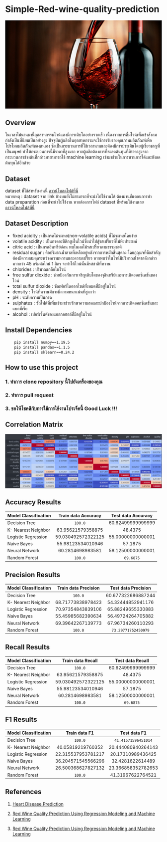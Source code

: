 # Simple-Red-wine-quality-prediction

![alt text](https://github.com/Domozzz/Simple-Red-wine-quality-prediction/blob/main/Images/red-wine.jpg)

## Overview

ในเวลาไม่นานมานี้อุตสาหกรรมไวน์แดงมีการเติบโตอย่างรวดเร็ว เนื่องจากการดื่มไวน์เพื่อเข้าสังคมกำลังเป็นที่นิยมเป็นอย่างสูง ปัจจุบันผู้ผลิตในอุตสาหกรรมจะใช้การรับรองคุณภาพผลิตภัณฑ์เพื่อโปรโมตผลิตภัณฑ์ของตนเอง ซึ่งเป็นกระบวนการที่ใช้เวลานานและต้องมีการประเมินโดยผู้เชี่ยวชาญที่เป็นมนุษย์ ทำให้กระบวนการนี้มีราคาที่สูงมาก หากผู้ผลิตต้องการที่จะลดต้นทุนที่มีราคาสูงจากกระบวนการข้างต้นที่กล่าวมาสามารถใช้ machine learning เข้ามาช่วยในการบวนการได้และยังลดต้นทุนได้อีกด้วย

## Dataset

dataset ที่ใช้สำหรับงานนี้ [ดาวน์โหลดไฟล์ที่นี่](https://archive.ics.uci.edu/ml/machine-learning-databases/wine-quality/winequality-red.csv) </br>
หมายเหตุ : dataset จาก link ข้างบนยังไม่สามารถที่จะนำไปใช้งานได้ ต้องผ่านขั้นตอนการทำ data preparation ก่อนที่จะนำไปใช้งาน หากต้องการไฟล์ dataset ที่พร้อมใช้งานเลย [ดาวน์โหลดไฟล์ที่นี่](https://github.com/Domozzz/Simple-Red-wine-quality-prediction/blob/main/RedWine-Dataset/Redwine.csv)

## Dataset Description

- fixed acidity : เป็นกรดไม่ระเหย(non-volatile acids) ที่ไม่ระเหยโดยง่าย
- volatile acidity : เป็นกรดอะซิติกสูงในไวน์ซึ่งนำไปสู่รสเปรี้ยวที่ไม่พึงประสงค์
- citric acid : เป็นกรดอินทรีย์อ่อน พบในผลไม้รสเปรี้ยวตามธรรมชาติ
- residual sugar : คือปริมาณน้ำตาลที่เหลืออยู่หลังจากการหมักสิ้นสุดลง โดยกุญแจที่คือสำคัญต้องมีความสมดุลระหว่างความหวานและความเปรี้ยว หากพบว่าในไวน์มีปริมาณน้ำตาลดังกล่าวมากกว่า 45 กรัมต่อไวน์ 1 ลิตร จะทำให้ไวน์นั้นมีรสชาติที่หวาน
- chlorides : ปริมาณเกลือในไวน์
- free sulfur dioxide : ช่วยป้องกันการเจริญเติบโตของจุลินทรีย์และการเกิดออกซิเดชันของไวน์
- total sulfur dioxide : ซัลเฟอร์ไดออกไซด์ทั้งหมดที่มีอยู่ในไวน์
- density : ไวน์ที่หวานมักจะมีความหนาแน่นที่สูงกว่า
- pH : ระดับความเป็นกรด
- sulphates : ซัลไฟต์ที่เพิ่มเข้ามาช่วยรักษาความสดและปกป้องไวน์จากการเกิดออกซิเดชันและแบคทีเรีย
- alcohol : เปอร์เซ็นต์ของแอลกอฮอล์ที่มีอยู่ในไวน์

## Install Dependencies

```
    pip install numpy==1.19.5
    pip install pandas==1.1.5
    pip install sklearn==0.24.2
```

## How to use this project

### 1. ทำการ clone repository นี้ไปยังเครื่องของคุณ

### 2. ทำการ pull request

### 3. ขอให้โชคดีกับการใข้การใช้งานโปรเจ็คนี้ Good Luck !!!

## Correlation Matrix

![alt text](https://github.com/Domozzz/Simple-Red-wine-quality-prediction/blob/main/Images/Correlation%20Matrix.jpg)

## Accuracy Results

| Model Classification | Train data Accuracy | Test data Accuracy |
| -------------------- | :-----------------: | :----------------: |
| Decision Tree        |       `100.0`       | 60.62499999999999  |
| K- Nearest Neighbor  |  63.95621579358875  |      48.4375       |
| Logistic Regression  | 59.030492572322125  | 55.00000000000001  |
| Naive Bayes          |  55.98123534010946  |      57.1875       |
| Neural Network       |  60.2814698983581   | 58.12500000000001  |
| Random Forest        |       `100.0`       |     `69.6875`      |

## Precision Results

| Model Classification | Train data Precision | Test data Precision |
| -------------------- | :------------------: | :-----------------: |
| Decision Tree        |       `100.0`        | 60.677322686887244  |
| K- Nearest Neighbor  |  68.71773838978423   |  54.32444852941176  |
| Logistic Regression  |  70.97354843839106   |  65.88249655330883  |
| Naive Bayes          |  55.45985682390634   |  56.49724264705882  |
| Neural Network       |  69.39642267139773   |  67.96734260110293  |
| Random Forest        |       `100.0`        | `73.29771752450979` |

## Recall Results

| Model Classification | Train data Recall  | Test data Recall  |
| -------------------- | :----------------: | :---------------: |
| Decision Tree        |      `100.0`       | 60.62499999999999 |
| K- Nearest Neighbor  | 63.95621579358875  |      48.4375      |
| Logistic Regression  | 59.030492572322125 | 55.00000000000001 |
| Naive Bayes          | 55.98123534010946  |      57.1875      |
| Neural Network       |  60.2814698983581  | 58.12500000000001 |
| Random Forest        |      `100.0`       |     `69.6875`     |

## F1 Results

| Model Classification |   Train data F1    |    Test data F1     |
| -------------------- | :----------------: | :-----------------: |
| Decision Tree        |      `100.0`       | `41.41571596451014` |
| K- Nearest Neighbor  | 40.05819219760352  | 20.444080940264143  |
| Logistic Regression  | 22.315537953781217 |  20.17310989436425  |
| Naive Bayes          | 36.204571545566296 |  32.4281622614489   |
| Neural Network       | 26.500368627827132 | 23.366858352782653  |
| Random Forest        |      `100.0`       |  41.31967622764521  |

## References

1. [Heart Disease Prediction](https://colab.research.google.com/drive/1FYGPRSEGvd0urNlZmRJHx-gq6ANn3IpX?usp=sharing#scrollTo=OHmcP7DJsSEP)

2. [Red Wine Quality Prediction Using Regression Modeling and Machine Learning](https://towardsdatascience.com/red-wine-quality-prediction-using-regression-modeling-and-machine-learning-7a3e2c3e1f46)

3. [Red Wine Quality Prediction Using Regression Modeling and Machine Learning](https://www.analyticsvidhya.com/blog/2021/04/wine-quality-prediction-using-machine-learning/)
